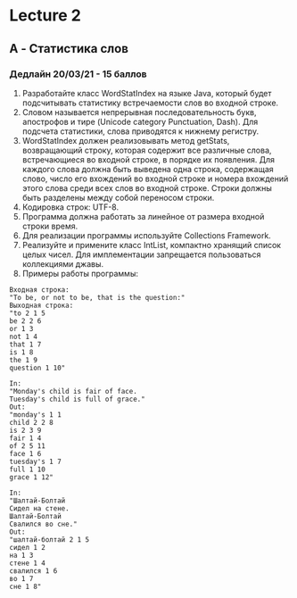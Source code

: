 # Lecture 2
## A - Статистика слов
### Дедлайн 20/03/21 - 15 баллов

1) Разработайте класс WordStatIndex на языке Java, который будет подсчитывать статистику встречаемости слов во входной строке.
2) Словом называется непрерывная последовательность букв, апострофов и тире (Unicode category Punctuation, Dash). 
   Для подсчета статистики, слова приводятся к нижнему регистру.
3) WordStatIndex должен реализовывать метод getStats, возвращающий строку, которая содержит все различные слова, встречающиеся во входной строке, в порядке их появления. 
   Для каждого слова должна быть выведена одна строка, содержащая слово, число его вхождений во входной строке и номера вхождений этого слова среди всех слов во входной строке.
   Строки должны быть разделены между собой переносом строки.
4) Кодировка строк: UTF-8.
5) Программа должна работать за линейное от размера входной строки время.
6) Для реализации программы используйте Collections Framework.
7) Реализуйте и примените класс IntList, компактно хранящий список целых чисел. Для имплементации запрещается пользоваться коллекциями джавы.
8) Примеры работы программы:
```
Входная строка: 
"To be, or not to be, that is the question:"
Выходная строка: 
"to 2 1 5
be 2 2 6
or 1 3
not 1 4
that 1 7
is 1 8
the 1 9
question 1 10"
```
```
In: 
"Monday's child is fair of face.
Tuesday's child is full of grace."
Out:
"monday's 1 1
child 2 2 8
is 2 3 9
fair 1 4
of 2 5 11
face 1 6
tuesday's 1 7
full 1 10
grace 1 12"
```
```
In:
"Шалтай-Болтай
Сидел на стене.
Шалтай-Болтай
Свалился во сне."
Out:
"шалтай-болтай 2 1 5
сидел 1 2
на 1 3
стене 1 4
свалился 1 6
во 1 7
сне 1 8"
```
